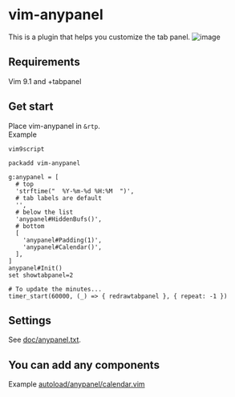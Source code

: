 # vim-anypanel

This is a plugin that helps you customize the tab panel.
![image](https://github.com/user-attachments/assets/ff276d1d-2afc-4367-9be5-3891b43426ea)

## Requirements

Vim 9.1 and +tabpanel

## Get start

Place vim-anypanel in `&rtp`.  
Example
```vim
vim9script

packadd vim-anypanel

g:anypanel = [
  # top
  'strftime("  %Y-%m-%d %H:%M  ")',
  # tab labels are default
  '',
  # below the list
  'anypanel#HiddenBufs()',
  # bottom
  [
    'anypanel#Padding(1)',
    'anypanel#Calendar()',
  ],
]
anypanel#Init()
set showtabpanel=2

# To update the minutes...
timer_start(60000, (_) => { redrawtabpanel }, { repeat: -1 })
```

## Settings
See [doc/anypanel.txt](doc/anypanel.txt).

## You can add any components
Example
[autoload/anypanel/calendar.vim](autoload/anypanel/calendar.vim)

